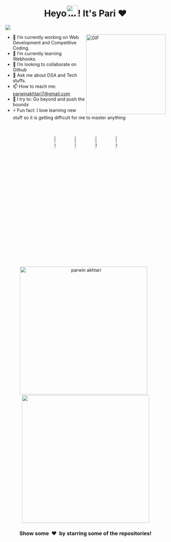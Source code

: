 <h1 align="center">Heyo<img alt="wave" src="https://emojis.slackmojis.com/emojis/images/1588177020/8809/wave_hello.gif?1588177020" width="35">! It's Pari ❤  </h1>

![](https://activity-graph.herokuapp.com/graph?username=parwinakhtari&theme=react-dark&hide_border=true&area=true)

<img align="right" height="250px" alt="GIF" src="https://cdna.artstation.com/p/assets/images/images/008/239/984/large/hanna-shmakova-busines-woman-signature-image2.jpg?1511406332" padding="5px" />

- 🔭 I’m currently working on Web Development and Competitive Coding.
- 🌱 I’m currently learning Webhooks.
- 👯 I’m looking to collaborate on Github
- 💬 Ask me about DSA and Tech stuffs.
- 📫 How to reach me: parwinakhtari7@gmail.com
- 🧗 I try to: Go beyond and push the bounds
- ⚡ Fun fact: I love learning new stuff so it is getting difficult for me to master anything 

</br>




<p align="center" >
	<a href="https://github.com/parwinakhtari"><img alt="github" width="10%" style="padding:5px" src="https://img.icons8.com/clouds/100/000000/github.png"/></a>
	<a href="https://www.linkedin.com/in/parwin-akhtari-9599981a9/"><img alt="linkedin" width="10%" style="padding:5px" src="https://img.icons8.com/clouds/100/000000/linkedin.png"/></a>
	<a href="https://www.instagram.com/_.pari.19._/"><img alt="instagram" width="10%" style="padding:5px" src="https://img.icons8.com/clouds/100/000000/instagram.png"/></a>
	<a href="https://parwinakhtari7.medium.com/"><img alt="medium" width="10%" style="padding:5px" src="https://img.icons8.com/clouds/100/000000/goodnotes.png"/></a>
	
</p>



<p align='center'><img width="400px" src="https://github-readme-streak-stats.herokuapp.com/?user=parwinakhtari&theme=radical" alt="parwin akhtari" />&nbsp; &nbsp;<img width="400px" src="https://github-readme-stats.vercel.app/api?username=parwinakhtari&count_private=true&theme=radical"/></p>

<!--START_SECTION_PROFILE_VIEWS:readme-info-->
<!--END_SECTION_PROFILE_VIEWS:readme-info-->

<!--START_SECTION_LINES_OF_CODE:readme-info-->
<!--END_SECTION_LINES_OF_CODE:readme-info-->

<!--START_CONTRIBUTIONS:readme-info-->
<!--END_CONTRIBUTIONS:readme-info-->

<!--START_SECTION_DAILY_COMMIT:readme-info-->
<!--END_SECTION_DAILY_COMMIT:readme-info-->

<!--START_SECTION_WEEKLY_COMMIT:readme-info-->
<!--END_SECTION_WEEKLY_COMMIT:readme-info-->

<!--START_SECTION_LANGUAGE:readme-info-->
<!--END_SECTION_LANGUAGE:readme-info-->

<h3 align='center'>Show some &nbsp;❤️&nbsp; by starring some of the repositories! </h3> 


